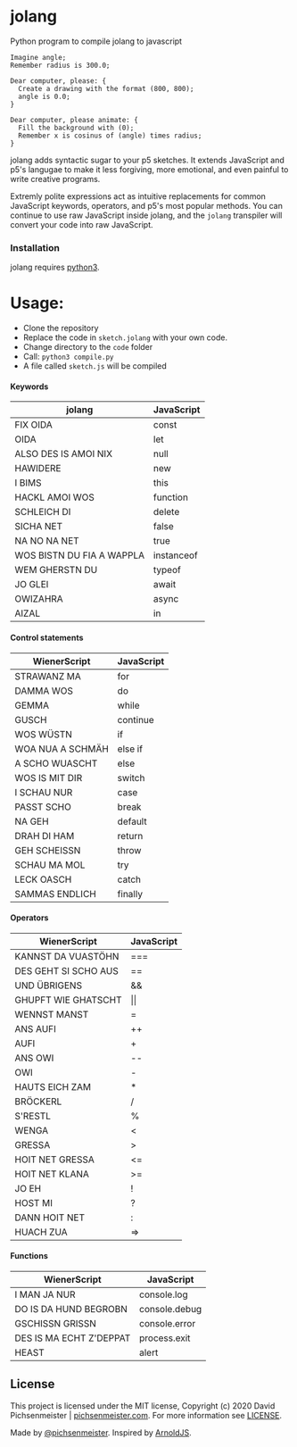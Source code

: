 # jolang
Python program to compile jolang to javascript

```
Imagine angle;
Remember radius is 300.0;

Dear computer, please: {
  Create a drawing with the format (800, 800);
  angle is 0.0;
}

Dear computer, please animate: {
  Fill the background with (0);
  Remember x is cosinus of (angle) times radius;
}

```

jolang adds syntactic sugar to your p5 sketches. It extends JavaScript and p5's langugae to make it less forgiving, more emotional, and even painful to write creative programs.

Extremly polite expressions act as intuitive replacements for common JavaScript keywords, operators, and p5's most popular methods. You can continue to use raw JavaScript inside jolang, and the `jolang` transpiler will convert your code into raw JavaScript.

### Installation

jolang requires [python3](https://www.python.org/).



# Usage:
- Clone the repository
- Replace the code in ``sketch.jolang`` with your own code.
- Change directory to the ``code`` folder
- Call: ``python3 compile.py``
- A file called ``sketch.js`` will be compiled


#### Keywords

| jolang | JavaScript |
| ----- | ----- |
| FIX OIDA | const |
| OIDA | let |
| ALSO DES IS AMOI NIX | null |
| HAWIDERE | new |
| I BIMS | this |
| HACKL AMOI WOS | function |
| SCHLEICH DI | delete |
| SICHA NET | false |
| NA NO NA NET | true |
| WOS BISTN DU FIA A WAPPLA | instanceof |
| WEM GHERSTN DU | typeof |
| JO GLEI | await |
| OWIZAHRA | async |
| AIZAL | in |

#### Control statements

| WienerScript | JavaScript |
| ----- | ----- |
| STRAWANZ MA | for |
| DAMMA WOS | do |
| GEMMA | while |
| GUSCH | continue |
| WOS WÜSTN | if |
| WOA NUA A SCHMÄH | else if |
| A SCHO WUASCHT | else |
| WOS IS MIT DIR | switch |
| I SCHAU NUR | case |
| PASST SCHO | break |
| NA GEH | default |
| DRAH DI HAM | return |
| GEH SCHEISSN | throw |
| SCHAU MA MOL | try |
| LECK OASCH | catch |
| SAMMAS ENDLICH | finally |

#### Operators

| WienerScript | JavaScript |
| ----- | ----- |
| KANNST DA VUASTÖHN | === |
| DES GEHT SI SCHO AUS | == |
| UND ÜBRIGENS | && |
| GHUPFT WIE GHATSCHT | \|\| |
| WENNST MANST | = |
| ANS AUFI | ++ |
| AUFI | + |
| ANS OWI | -- |
| OWI | - |
| HAUTS EICH ZAM | * |
| BRÖCKERL | / |
| S'RESTL | % |
| WENGA | < |
| GRESSA | > |
| HOIT NET GRESSA | <= |
| HOIT NET KLANA | >= |
| JO EH | ! |
| HOST MI | ? |
| DANN HOIT NET | : |
| HUACH ZUA | => |

#### Functions

| WienerScript | JavaScript |
| ----- | ----- |
| I MAN JA NUR | console.log |
| DO IS DA HUND BEGROBN | console.debug |
| GSCHISSN GRISSN | console.error |
| DES IS MA ECHT Z'DEPPAT | process.exit |
| HEAST | alert |

## License
This project is licensed under the MIT license, Copyright (c) 2020 David Pichsenmeister | [pichsenmeister.com](https://pichsenmeister.com). For more information see [LICENSE](LICENSE).


Made by [@pichsenmeister](https://twitter.com/pichsenmeister). Inspired by [ArnoldJS](https://github.com/theBrianCui/ArnoldJS).
